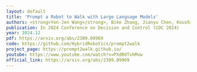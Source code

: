 ```yaml
---
layout: default
title: 'Prompt a Robot to Walk with Large Language Models'
authors: <strong>Yen-Jen Wang</strong>, Bike Zhang, Jianyu Chen, Koushil Sreenath
publication: In 2024 Conference on Decision and Control (CDC 2024)
year: 2024.12
pdf: https://arxiv.org/abs/2309.09969
code: https://github.com/HybridRobotics/prompt2walk
project_page: https://prompt2walk.github.io/
youtube: https://www.youtube.com/watch?v=PXdROTvhMvw
official_link: https://arxiv.org/abs/2309.09969
---
```


